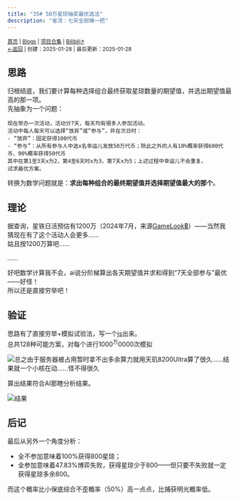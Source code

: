 ```yaml
---
title: "35# 50万星琼抽奖最优选法"
description: "省流：七天全部赌一把"
---
```

<small id="old_menu"><a href="/">首页</a> | <a href="/blogs">Blogs</a> | <a href="/Project">项目合集</a> | <a href="https://space.bilibili.com/1987247870">Bilibili↗</a><br></small><small><a href="../../">←返回</a> |
 创建：2025-01-28 | 最后更新：2025-01-28</small><br>

## 思路
归根结底，我们要计算每种选择组合最终获取星琼数量的期望值，并选出期望值最高的那一项。<br>
先抽象为一个问题：

```text
现在举办一次活动，活动分7天，每天均有很多人参加活动。
活动中每人每天可以选择“放弃”或“参与”，并在次日时：
- “放弃”：固定获得100代币
- “参与”：从所有参与人中选x名幸运儿发放50万代币；除此之外的人有10%概率获得600代币、90%概率获得50代币
其中在第1至3天x为2，第4至6天时x为3，第7天x为5；上述过程中幸运儿不会重复。
试求最优方案。
```

转换为数学问题就是：**求出每种组合的最终期望值并选择期望值最大的那个**。

## 理论
据查询，星铁日活预估有1200万（2024年7月，来源[GameLook฿](http://www.gamelook.com.cn/2024/07/550611)）——当然我猜现在有了这个活动人会更多……<br>
姑且按1200万算吧……

*……*

好吧数学计算我不会，ai说分阶梯算出各天期望值并求和得到“7天全部参与”最优——好怪！<br>
所以还是直接穷举吧！

## 验证
思路有了直接穷举+模拟试验法，写一个[js](http://kdx233.github.io/res/scripts/sr2025-50w_prize_drawing.js)出来。<br>
总共128种可能方案，对每个进行1000<sup>万</sup>0000次模拟<br>

![总之由于服务器被占用暂时拿不出多余算力就用天玑8200Ultra算了很久……结果就一个小核在动……怪不得很久](https://s21.ax1x.com/2025/01/28/pEVeosf.jpg "破手机算了很久")

算出结果符合AI那瞎分析结果。

![](https://s21.ax1x.com/2025/01/28/pEVeTL8.jpg "结果")

## 后记
最后从另外一个角度分析：
* 全不参加意味着100%获得800星琼；
* 全参加意味着47.83%博弈失败，获得星琼少于800——但只要不失败就一定获得星琼多余800。

而这个概率比小保底综合不歪概率（50%）高一点点，比捕获明光概率低。

<script src="https://rs.kdxiaoyi.top/res/scripts/js/sober@1.0.6.min.js"></script><script src="https://kdxiaoyi.top/pmd.js"></script><script src="https://rs.kdxiaoyi.top/res/scripts/js/pmd-reRender.min.js"></script>